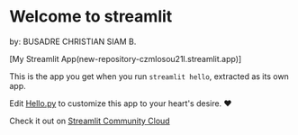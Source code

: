 # Welcome to streamlit

by: BUSADRE CHRISTIAN SIAM B.

[My Streamlit App(new-repository-czmlosou21l.streamlit.app)]

This is the app you get when you run `streamlit hello`, extracted as its own app.

Edit [Hello.py](./Hello.py) to customize this app to your heart's desire. ❤️

Check it out on [Streamlit Community Cloud](https://st-hello-app.streamlit.app/)
